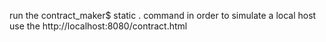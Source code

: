 run the contract_maker$ static . command in order to simulate a local host
use the http://localhost:8080/contract.html 
